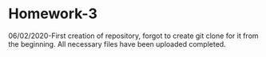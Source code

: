 # Homework-3

06/02/2020-First creation of repository, forgot to create git clone for it from the beginning. All necessary files have been uploaded completed.
